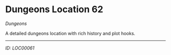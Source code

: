 # Dungeons Location 62

*Dungeons*

A detailed dungeons location with rich history and plot hooks.

---
*ID: LOC00061*